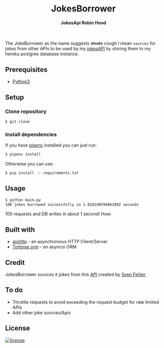 <h1 align="center"><b>JokesBorrower</b></h1>
<h4 align="center"><b>JokesApi Robin Hood</b></h4>
<br>

The JokeBorrower as the name suggests ~~steals~~ cough I mean `sources` for jokes from other APIs to be used by my [jokesAPI](https://github.com/DanNduati/Jokes_api) by storing them to my heroku postgres database instance.  

## <b>Prerequisites</b>
- [Python3](https://www.python.org/downloads/)

## <b>Setup</b>
### <b>Clone repository</b>
```bash
$ git clone 
```
### <b>Install dependencies</b>
If you have [pipenv](https://pipenv.pypa.io/) installed you can just run:
```bash
$ pipenv install
```
Otherwise you can use:
```bash
$ pip install -r requirements.txt
```
## <b>Usage</b>
```bash
$ python main.py 
100 jokes borrowed successfully in 1.018240594863892 seconds
```
100 requests and DB writes in about 1 second! How:
## <b>Built with</b>
- [aiohttp](https://docs.aiohttp.org/en/stable/) - an asynchronous HTTP Client/Server 
- [Tortoise orm](https://tortoise-orm.readthedocs.io/en/latest/index.html) - an asyncio ORM

## <b>Credit</b>
JokesBorrower sources it jokes from this [API](https://rapidapi.com/Sv443/api/jokeapi-v2/) created by [Sven Fehler](https://github.com/Sv443)

## <b>To do</b>
- Throttle requests to avoid exceeding the request budget for rate limited APIs 
- Add other joke sources/Apis

## <b>License</b>
[![license](https://img.shields.io/badge/License-Beerware-yellowgreen)](LICENSE)